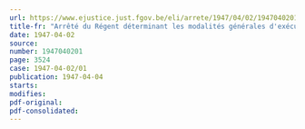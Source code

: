 ```yaml
---
url: https://www.ejustice.just.fgov.be/eli/arrete/1947/04/02/1947040201/justel
title-fr: "Arrêté du Régent déterminant les modalités générales d'exécution de l'arrêté-loi du 25 février 1947 relatif à l'octroi de salaires aux travailleurs, pendant huit jours fériés par an"
date: 1947-04-02
source:
number: 1947040201
page: 3524
case: 1947-04-02/01
publication: 1947-04-04
starts:
modifies:
pdf-original:
pdf-consolidated:
---
```



